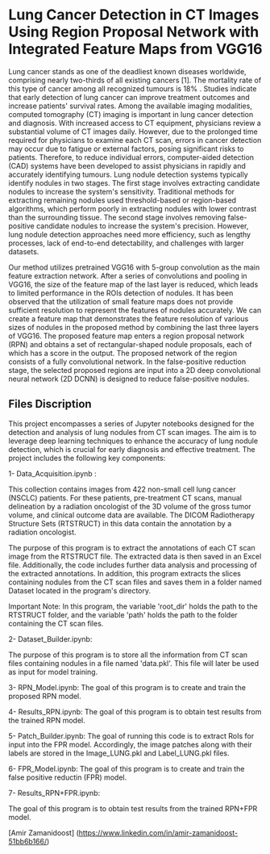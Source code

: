 # Lung Cancer Detection in CT Images Using Region Proposal Network with Integrated Feature Maps from VGG16 
Lung cancer stands as one of the deadliest known diseases worldwide, comprising nearly two-thirds of all existing cancers [1]. The mortality rate of this type of cancer among all recognized tumours is 18% . Studies indicate that early detection of lung cancer can improve treatment outcomes and increase patients' survival rates. Among the available imaging modalities, computed tomography (CT) imaging is important in lung cancer detection and diagnosis. With increased access to CT equipment, physicians review a substantial volume of CT images daily. However, due to the prolonged time required for physicians to examine each CT scan, errors in cancer detection may occur due to fatigue or external factors, posing significant risks to patients. Therefore, to reduce individual errors, computer-aided detection (CAD) systems have been developed to assist physicians in rapidly and accurately identifying tumours.
Lung nodule detection systems typically identify nodules in two stages. The first stage involves extracting candidate nodules to increase the system's sensitivity. Traditional methods for extracting remaining nodules used threshold-based or region-based algorithms, which perform poorly in extracting nodules with lower contrast than the surrounding tissue. The second stage involves removing false-positive candidate nodules to increase the system's precision. However, lung nodule detection approaches need more efficiency, such as lengthy processes, lack of end-to-end detectability, and challenges with larger datasets.

Our method utilizes pretrained VGG16 with 5-group convolution as the main feature extraction network. After a series of convolutions and pooling in VGG16, the size of the feature map of the last layer is reduced, which leads to limited performance in the ROIs detection of nodules. It has been observed that the utilization of small feature maps does not provide sufficient resolution to represent the features of nodules accurately. We can create a feature map that demonstrates the feature resolution of various sizes of nodules in the proposed method by combining the last three layers of VGG16. 
The proposed feature map enters a region proposal network (RPN) and obtains a set of rectangular-shaped nodule proposals, each of which has a score in the output. The proposed network of the region consists of a fully convolutional network. In the false-positive reduction stage, the selected proposed regions are input into a 2D deep convolutional neural network (2D DCNN) is designed to reduce false-positive nodules. 

## Files Discription

This project encompasses a series of Jupyter notebooks designed for the detection and analysis of lung nodules from CT scan images. The aim is to leverage deep learning techniques to enhance the accuracy of lung nodule detection, which is crucial for early diagnosis and effective treatment. The project includes the following key components:

1- Data_Acquisition.ipynb : 

This collection contains images from 422 non-small cell lung cancer (NSCLC) patients. For these patients, pre-treatment CT scans, manual delineation by a radiation oncologist of the 3D volume of the gross tumor volume, and clinical outcome data are available. The DICOM Radiotherapy Structure Sets (RTSTRUCT) in this data contain the annotation by a radiation oncologist. 

The purpose of this program is to extract the annotations of each CT scan image from the RTSTRUCT file. The extracted data is then saved in an Excel file. Additionally, the code includes further data analysis and processing of the extracted annotations. In addition, this program extracts the slices containing nodules from the CT scan files and saves them in a folder named Dataset located in the program's directory.

Important Note: In this program, the variable 'root_dir' holds the path to the RTSTRUCT folder, and the variable 'path' holds the path to the folder containing the CT scan files.

2- Dataset_Builder.ipynb:

The purpose of this program is to store all the information from CT scan files containing nodules in a file named 'data.pkl'. This file will later be used as input for model training.

3- RPN_Model.ipynb:
The goal of this program is to create and train the proposed RPN model.

4- Results_RPN.ipynb:
The goal of this program is to obtain test results from the trained RPN model.

5- Patch_Builder.ipynb: 
The goal of running this code is to extract RoIs for input into the FPR model. Accordingly, the image patches along with their labels are stored in the Image_LUNG.pkl and Label_LUNG.pkl files.

6- FPR_Model.ipynb:
The goal of this program is to create and train the false positive reductin (FPR) model.

7- Results_RPN+FPR.ipynb:

The goal of this program is to obtain test results from the trained RPN+FPR model.


[Amir Zamanidoost] (https://www.linkedin.com/in/amir-zamanidoost-51bb6b166/)
